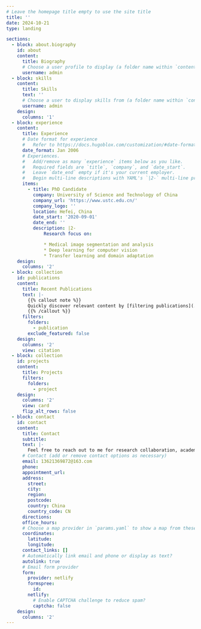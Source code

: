 ```yaml
---
# Leave the homepage title empty to use the site title
title: ''
date: 2024-10-21
type: landing

sections:
  - block: about.biography
    id: about
    content:
      title: Biography
      # Choose a user profile to display (a folder name within `content/authors/`)
      username: admin
  - block: skills
    content:
      title: Skills
      text: ''
      # Choose a user to display skills from (a folder name within `content/authors/`)
      username: admin
    design:
      columns: '1'
  - block: experience
    content:
      title: Experience
      # Date format for experience
      #   Refer to https://docs.hugoblox.com/customization/#date-format
      date_format: Jan 2006
      # Experiences.
      #   Add/remove as many `experience` items below as you like.
      #   Required fields are `title`, `company`, and `date_start`.
      #   Leave `date_end` empty if it's your current employer.
      #   Begin multi-line descriptions with YAML's `|2-` multi-line prefix.
      items:
        - title: PhD Candidate
          company: University of Science and Technology of China
          company_url: 'https://www.ustc.edu.cn/'
          company_logo: ''
          location: Hefei, China
          date_start: '2020-09-01'
          date_end: ''
          description: |2-
              Research focus on:

              * Medical image segmentation and analysis
              * Deep learning for computer vision
              * Transfer learning and domain adaptation
    design:
      columns: '2'
  - block: collection
    id: publications
    content:
      title: Recent Publications
      text: |-
        {{% callout note %}}
        Quickly discover relevant content by [filtering publications](./publication/).
        {{% /callout %}}
      filters:
        folders:
          - publication
        exclude_featured: false
    design:
      columns: '2'
      view: citation
  - block: collection
    id: projects
    content:
      title: Projects
      filters:
        folders:
          - project
    design:
      columns: '2'
      view: card
      flip_alt_rows: false
  - block: contact
    id: contact
    content:
      title: Contact
      subtitle:
      text: |-
        Feel free to reach out to me for research collaboration, academic discussions, or any questions about my work.
      # Contact (add or remove contact options as necessary)
      email: 13621369872@163.com
      phone:
      appointment_url:
      address:
        street:
        city:
        region:
        postcode:
        country: China
        country_code: CN
      directions:
      office_hours:
      # Choose a map provider in `params.yaml` to show a map from these coordinates
      coordinates:
        latitude:
        longitude:
      contact_links: []
      # Automatically link email and phone or display as text?
      autolink: true
      # Email form provider
      form:
        provider: netlify
        formspree:
          id:
        netlify:
          # Enable CAPTCHA challenge to reduce spam?
          captcha: false
    design:
      columns: '2'
---
```

